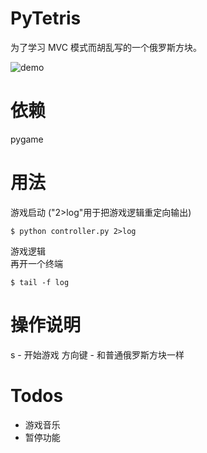# PyTetris
为了学习 MVC 模式而胡乱写的一个俄罗斯方块。

![demo](demo.gif)

# 依赖
pygame 

# 用法
游戏启动 ("2>log"用于把游戏逻辑重定向输出)  

    $ python controller.py 2>log  

游戏逻辑  
再开一个终端  

    $ tail -f log

# 操作说明
s - 开始游戏
方向键 - 和普通俄罗斯方块一样

# Todos
* 游戏音乐
* 暂停功能
